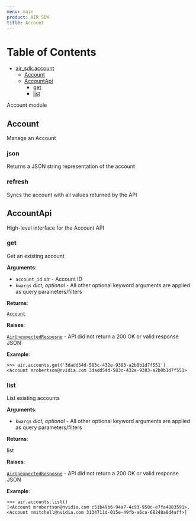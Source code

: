 ```yaml
---
menu: main
product: AIR SDK
title: Account
---
```


# Table of Contents

* [air\_sdk.account](#air_sdk.account)
  * [Account](#air_sdk.account.Account)
  * [AccountApi](#air_sdk.account.AccountApi)
    * [get](#air_sdk.account.AccountApi.get)
    * [list](#air_sdk.account.AccountApi.list)

Account module

<a name="air_sdk.account.Account"></a>
## Account

Manage an Account
### json
Returns a JSON string representation of the account

### refresh
Syncs the account with all values returned by the API

<a name="air_sdk.account.AccountApi"></a>
## AccountApi

High-level interface for the Account API

<a name="air_sdk.account.AccountApi.get"></a>
### get

Get an existing account

**Arguments**:

- `account_id` _str_ - Account ID
- `kwargs` _dict, optional_ - All other optional keyword arguments are applied as query
  parameters/filters
  

**Returns**:

  [`Account`](/docs/account)
  

**Raises**:

  [`AirUnexpectedResposne`](/docs/exceptions) - API did not return a 200 OK
  or valid response JSON
  

**Example**:

```
>>> air.accounts.get('3dadd54d-583c-432e-9383-a2b0b1d7f551')
<Account mrobertson@nvidia.com 3dadd54d-583c-432e-9383-a2b0b1d7f551>
```

<a name="air_sdk.account.AccountApi.list"></a>
### list

List existing accounts

**Arguments**:

- `kwargs` _dict, optional_ - All other optional keyword arguments are applied as query
  parameters/filters
  

**Returns**:

  list
  

**Raises**:

  [`AirUnexpectedResposne`](/docs/exceptions) - API did not return a 200 OK
  or valid response JSON
  

**Example**:

```
>>> air.accounts.list()
[<Account mrobertson@nvidia.com c51b49b6-94a7-4c93-950c-e7fa4883591>, <Account nmitchell@nvidia.com 3134711d-015e-49fb-a6ca-68248a8d4aff>]
```

